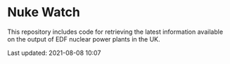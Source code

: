 # Nuke Watch

This repository includes code for retrieving the latest information available on the output of EDF nuclear power plants in the UK.

Last updated: 2021-08-08 10:07